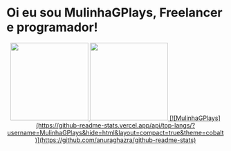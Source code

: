 
# Oi eu sou MulinhaGPlays, Freelancer e programador!
<div align="center">
<a href="https://github.com/MulinhaGPlays">
<img height=180em" src="https://github-readme-stats.vercel.app/api?username=MulinhaGPlays&show_icons=true&theme=monokai&include_all_commits=true&count_private=true"/>
<img height="180em" src="https://github-readme-stats.vercel.app/api/top-langs/?username=MulinhaGPlays&layout=compact&langs_count=7&theme=monokai](https://github-readme-stats.vercel.app/api/top-langs/?username=MulinhaGPlays&hide=html&layout=compact=true&theme=cobalt)"/>
[![MulinhaGPlays](https://github-readme-stats.vercel.app/api/top-langs/?username=MulinhaGPlays&hide=html&layout=compact=true&theme=cobalt)](https://github.com/anuraghazra/github-readme-stats)                                                                                                                     
</div>
